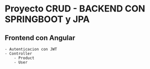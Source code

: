 # Proyecto CRUD - BACKEND CON SPRINGBOOT y JPA
## Frontend con Angular
    - Autenticacion con JWT
    - Controller
        - Product
        - User